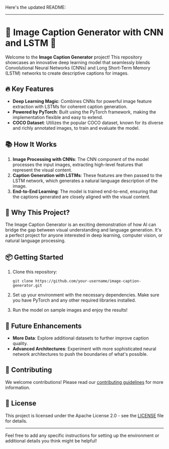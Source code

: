 Here's the updated README:

---

# 📸 Image Caption Generator with CNN and LSTM 🚀

Welcome to the **Image Caption Generator** project! This repository showcases an innovative deep learning model that seamlessly blends Convolutional Neural Networks (CNNs) and Long Short-Term Memory (LSTM) networks to create descriptive captions for images. 

## 🔥 Key Features
- **Deep Learning Magic**: Combines CNNs for powerful image feature extraction with LSTMs for coherent caption generation.
- **Powered by PyTorch**: Built using the PyTorch framework, making the implementation flexible and easy to extend.
- **COCO Dataset**: Utilizes the popular COCO dataset, known for its diverse and richly annotated images, to train and evaluate the model.

## 📚 How It Works
1. **Image Processing with CNNs**: The CNN component of the model processes the input images, extracting high-level features that represent the visual content.
2. **Caption Generation with LSTMs**: These features are then passed to the LSTM network, which generates a natural language description of the image.
3. **End-to-End Learning**: The model is trained end-to-end, ensuring that the captions generated are closely aligned with the visual content.

## 🎉 Why This Project?
The Image Caption Generator is an exciting demonstration of how AI can bridge the gap between visual understanding and language generation. It's a perfect project for anyone interested in deep learning, computer vision, or natural language processing.

## 📦 Getting Started
1. Clone this repository:
   ```
   git clone https://github.com/your-username/image-caption-generator.git
   ```
2. Set up your environment with the necessary dependencies. Make sure you have PyTorch and any other required libraries installed.

3. Run the model on sample images and enjoy the results!

## 🚀 Future Enhancements
- **More Data**: Explore additional datasets to further improve caption quality.
- **Advanced Architectures**: Experiment with more sophisticated neural network architectures to push the boundaries of what's possible.

## 🤝 Contributing
We welcome contributions! Please read our [contributing guidelines](CONTRIBUTING.md) for more information.

## 📝 License
This project is licensed under the Apache License 2.0 - see the [LICENSE](LICENSE) file for details.

---

Feel free to add any specific instructions for setting up the environment or additional details you think might be helpful!
